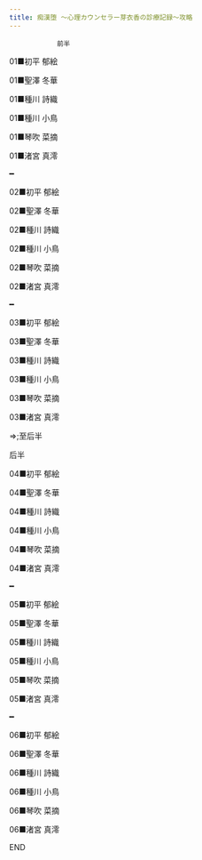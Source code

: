 ```yaml
---
title: 痴漢堕 ～心理カウンセラー芽衣香の診療記録～攻略
---
```


                前半



01■初平 郁絵

01■聖澤 冬華

01■種川 詩織

01■種川 小鳥

01■琴吹 菜摘

01■渚宮 真澪

━

02■初平 郁絵

02■聖澤 冬華

02■種川 詩織

02■種川 小鳥

02■琴吹 菜摘

02■渚宮 真澪

━

03■初平 郁絵

03■聖澤 冬華

03■種川 詩織

03■種川 小鳥

03■琴吹 菜摘

03■渚宮 真澪

⇒;至后半



后半



04■初平 郁絵

04■聖澤 冬華

04■種川 詩織

04■種川 小鳥

04■琴吹 菜摘

04■渚宮 真澪

━

05■初平 郁絵

05■聖澤 冬華

05■種川 詩織

05■種川 小鳥

05■琴吹 菜摘

05■渚宮 真澪

━

06■初平 郁絵

06■聖澤 冬華

06■種川 詩織

06■種川 小鳥

06■琴吹 菜摘

06■渚宮 真澪



END


              
